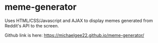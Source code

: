 # meme-generator
Uses HTML/CSS/Javascript and AJAX to display memes generated from Reddit's API to the screen.

Github link is here: https://michaelgee22.github.io/meme-generator/
